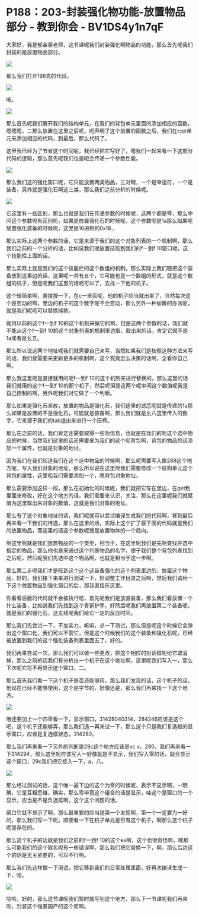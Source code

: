 # P188：203-封装强化物功能-放置物品部分 - 教到你会 - BV1DS4y1n7qF

大家好，我是郁金香老师，这节课呢我们封装强化啊物品的功能，那么首先呢我们封装的是放置物品部分。

![](img/e9f6c8dd2b561181485a6676f0b323e5_1.png)

那么我们打开198克的代码。

![](img/e9f6c8dd2b561181485a6676f0b323e5_3.png)

咳。

![](img/e9f6c8dd2b561181485a6676f0b323e5_5.png)

那么首先呢我们展开我们的结构单元，在我们的背包单元里面的添加相应的函数，嗯嗯嗯，二那么放置在这里之后呢，呃声明了这个前置的函数之后，我们在cpp单元来添加相应的代码，到最后，那么代码了。

这里我已经为了节省这个时间呢，我已经把它写好了，嗯我们一起来看一下这部分代码的逻辑，那么首先呢我们也是呃会传递一个参数性能。



![](img/e9f6c8dd2b561181485a6676f0b323e5_7.png)

那么我们这的强化窗口呢，它只能放置两类物品，三对啊，一个是幸运符，一个是装备，另外就是强化石啊这三类，那么我们之前分析的时候呢。



![](img/e9f6c8dd2b561181485a6676f0b323e5_9.png)

它这里有一些区别，那么也就是我们在传递参数的时候呢，这两个都是零，那么中间这个参数呢有区别呃，如果是放置强化石的时候呢，这个参数呢是1a那么如果呢放置强化装备的时候呢，这里是16进制的0x18 。

那么实际上这两个参数的话，它是来源于我们的这个对象列表的一个机制啊，那么我们之前的一个分析的话，比如说我们呃放置技能到我们的f一到f 10窗口呃，这个技能栏上面的话。

那么实际上就是我们的这个技能栏的这个数组的机制，那么实际上我们嗯把这个装备放到这里边的话，这里呢一共有五个，它可能也是一个数组的形式，就是这个数组的机子，但是呢我们这里的话呃可以了，去找一下他的机子。

这个很简单啊，直接搜一下，在c一里面呢，他的机子应当就出来了，当然每次这个是变动的啊，里边的机子的这个数字呢不会变动，那么另外一种偷懒的办法呢，就是我们呢呃可以替换掉款。

就用以前的这个f一到f 10的这个机制来做它的啊，但是这两个参数的话，我们就不能从这个f一到f 10的这个对象列表的机制里边取，取出来的话，肯定它就不是1a或者是幺五。

那么所以说这两个地址呢我们就需要自己来写，当然如果我们是按照这种方法来写的话，我们就需要来更新更多的机制啊，这个究竟怎么决策的话啊，全看你自己啊。

那么我这里呢是直接就用的呃f一到f 10的这个机制来进行替换的，那么这里的话我们就用的这个f一到f 10的那个机子，然后呢但是这两个呢中间这个数值呢我是自己控制的啊，另外呢我们对它做了一个判断。

那么如果是强化石来放，放置的物品是强化石，我们这里的滤芯呢就是传递的1a那么如果是放置的不是强化石，可能就是装备啊，那么我们就是幺八这里传入的数字，它来源于我们的tab退出来进行一个压榨。

那么在之前的话，我们肯定还需要取得一些呃信息，也就是在我们的呃这个选中物品的时候，当然我们这里的话还需要来为我们的这个呃背包啊，背包的物品的话添加一个属性，也就是对象的地址。

因为我们在我们知道我们在这个选中物品的时候啊，那么呢需要写入像288这个地方呢，写入我们对象的地址，那么所以说在这里呢我们需要修改一下结构单元这个背包的属性，这里哈我们需要添加一个，嗯背包对象地址。

那么需要添加这样一段，那么在初始化的时候呢，我们就把它写在里边，在get到里面来修改，好在这个地方的话，我们需要来认识，关注，那么在这里呢我们就赋值为这里取出来对象的数值，这就是我们对象的地址。

那么有了这个对象地址的话，我们呢就可以尝试编译生成我们的代码啊，移到最后再来看一下我们的待遇，那么在这里的话，实际上这个扩了最下面的代码就是我们的放置物品，而这里的话这个参数呢就是放置物体的一个趋向。

啊这里呢就是我们放置物品的一个类型，相当于，在这里呢我们是先啊查找并选中指定的物品，那么他也是来通过这个判断物品的名字，便于我们整个背包列表找到之后呢，然后呢我们先选中这个物品啊，也就是相当于这一步啊。

那么第二步呢我们才是旺到这个这个这装备强化的这个列表里边的，放置这个物品，好的，我们接下来来进行测试一下，好调整工作目录之后啊，然后我们调用一下这个放置物品到强化窗口的后，那我直接在这里。

你看看后面的代码就不会被执行嗯，首先呢我们是放直装备，那么我们看放置一个什么装备，比如说我们先找到这个青铜护手，好然后呢我们再放置第二个装备呢，就是我们的强化石，这支线呢我们给它一定的反应时间。

那么我们先尝试一下，不加实力，咳咳，点一下测试，那么但是呢这个时候它会弹出这个窗口化，我们可以不管它，但是这个时候我们的这个装备和强化石呢，已经被放置到我们的这个强化装备列表里面去了，好的。

我们再来尝试一次，那么我们可以做一些更改，把这个相应的对话框呢给它取消掉，那么之前的话我们有分析出一个机子在这个地址啊，这里呢我们写入一，那么下次呢它将不再显示这个窗口，二。

那么首先我们看一下这个机子是否还能够用，那么我们发现的话，这个机子的话，他现在已经不能够使用，这个是字节的，好像还是，那么我们再来找一下这个地方。



![](img/e9f6c8dd2b561181485a6676f0b323e5_11.png)

哦还要加上一个四零看一下，显示窗口，31428040314，284246应该是这个吧，这个机子还能够弄，那么我们选一再来试一下，那么这个只是我们复选框的显示窗口，应该是复选框状态，314280。

那么我们再来看一下另外的判断是29c这个地方应该是vc x，290，我们再来看一下314294，那么这里呢应该写入一好像就是不显示，我们写入零的话，就会显示这个窗口，29c我们把它接入一下，a，八。



![](img/e9f6c8dd2b561181485a6676f0b323e5_13.png)

那么经过测试的话，这个唯一最下边的这个为零的时候呢，表示不显示啊，一明确，它是互相思维，确实，那么零毕竟这个组合的话是显示，哇这个是窗口的一个显示，应当是不是负选框啊，这个这个问题的话。

窗口它就不显示了啊，那么最重要的应当是第一个发现啊，第一个一定要为一好的，那么我们写一下呃，顺便看一下在机子单元是否有这个机子，啊那么这个机子呢是存在的。

那么这个机子的话就是我们之前的f一到f 10的这个ex啊，这个也很奇怪啊，嗯那么可能我们的这个取名呢有一些错误啊，那么我们把它替换一下，啊，那么后边这个的话是无关紧要的，可以不行啊。

那么我们先这样做一下测试，把它移到我们的日常处理里面，好再次编译生成一下，哈。

![](img/e9f6c8dd2b561181485a6676f0b323e5_15.png)

哈哈，好的，那么这节课呢我们暂时就写到这个地方，那么下一节课呢我们再来呃，封装这个强暴国产的这个库啊。

